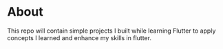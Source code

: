 # About
This repo will contain simple projects I built while learning Flutter to apply concepts I learned and enhance my skills in flutter.
